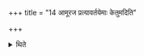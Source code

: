 +++
title = "14 आमूरज प्रत्यावर्तयेमाः केतुमदिति"

+++

<details><summary>थिते</summary>

आमूरज प्रत्यावर्तयेमाः केतुमदिति दुन्दुभीन्संह्रादयन्ति १४
</details>
